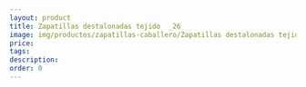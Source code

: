 ```yaml
---
layout: product
title: Zapatillas destalonadas tejido  _26
image: img/productos/zapatillas-caballero/Zapatillas destalonadas tejido  _26.webp
price: 
tags: 
description: 
order: 0
---
```

